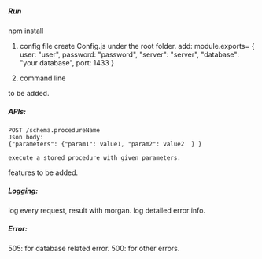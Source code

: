 ##### Run
npm install 

1) config file
create Config.js under the root folder. add:
module.exports=  {
    user: "user",
    password: "password",
    "server": "server",
    "database": "your database",
    port: 1433
}

2) command line

to be added.




##### APIs: 
    POST /schema.procedureName
    Json body: 
    {"parameters": {"param1": value1, "param2": value2  } } 
    
    execute a stored procedure with given parameters.
	

	
	
features to be added.	

##### Logging: 
 log every request, result with morgan.
 log detailed error info.
 
##### Error:
 505: for database related error.
 500: for other errors. 
	
	


